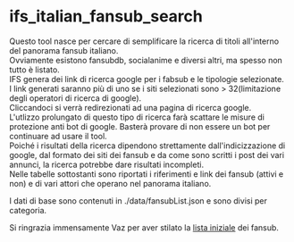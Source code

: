 # ifs_italian_fansub_search
Questo tool nasce per cercare di semplificare la ricerca di titoli all'interno del panorama fansub italiano.</br>
Ovviamente esistono fansubdb, socialanime e diversi altri, ma spesso non tutto &egrave; listato.</br>
IFS genera dei link di ricerca google per i fabsub e le tipologie selezionate.</br>
I link generati saranno pi&ugrave; di uno se i siti selezionati sono > 32(limitazione degli operatori di ricerca di google).</br>
Cliccandoci si verr&agrave; redirezionati ad una pagina di ricerca google.</br>
L'utlizzo prolungato di questo tipo di ricerca far&agrave; scattare le misure di protezione anti bot di google. Baster&agrave; provare di non essere un bot per continuare ad usare il tool.</br>
Poich&eacute; i risultati della ricerca dipendono strettamente dall'indicizzazione di google, dal formato dei siti dei fansub e da come sono scritti i post dei vari annunci, la ricerca potrebbe dare risultati incompleti.</br>
Nelle tabelle sottostanti sono riportati i riferimenti e link dei fansub (attivi e non) e di vari attori che operano nel panorama italiano.</br>

I dati di base sono contenuti in ./data/fansubList.json e sono divisi per categoria.

Si ringrazia immensamente Vaz per aver stilato la <a href="https://recensubshq.forumfree.it/?t=58293588" target="_blank">lista iniziale</a> dei fansub.</br>
